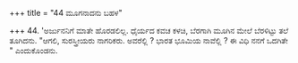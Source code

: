 +++
title = "44 ಮೂಗನಾದನು ಬಹಳ"

+++
44. 'ಅರ್ಜುನನಿಗೆ ಮಾತೇ ಹೊರಡಲಿಲ್ಲ. ಧೈರ್ಯದ ಕವಚ ಕಳಚಿ, ಬೆರಗಾಗಿ ಮೂಗಿನ ಮೇಲೆ ಬೆರಳಿಟ್ಟು  ತಲೆ ತೂಗಿದನು. "ಆಗಲಿ, ಸುರಸ್ತ್ರೀಯರು ನಾಗರಿಕರು. ಅವರೆಲ್ಲಿ ? ಭಾರತ ಭೂಮಿಯ ನಾವೆಲ್ಲಿ ? ಈ ವಿಧಿ ನನಗೆ ಒದಗಿತೇ " ಎಂದುಕೊಂಡನು.